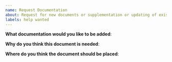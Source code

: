 ```yaml
---
name: Request Documentation
about: Request for new documents or supplementation or updating of existing documents. 
labels: help wanted
---
```


**What documentation would you like to be added**:

**Why do you think this document is needed**:

**Where do you think the document should be placed**:
<!--
For example: 
I think the document could be placed under /Documentation/User Guide/xxx/xxx.
More precisely, the document should be placed in this code directory:
https://github.com/kosmos-io/kubenest-website/tree/main/docs/userguide/xxx/xxx.md.
-->

